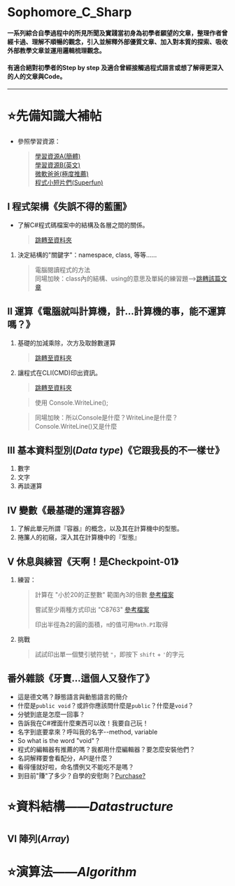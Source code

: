 # Sophomore_C_Sharp

#### 一系列綜合自學過程中的所見所聞及實踐當初身為初學者願望的文章，整理作者曾經卡過、理解不順暢的觀念，引入並解釋外部優質文章、加入對本質的探索、吸收外部教學文章並運用邏輯梳理觀念。
#### 有適合絕對初學者的Step by step 及適合曾經接觸過程式語言或想了解得更深入的人的文章與Code。
---
# ⭐先備知識大補帖

- 參照學習資源：
    > [學習資源A(簡體)](https://www.runoob.com/csharp/csharp-tutorial.html "學習資源")  
    > [學習資源B(英文)](https://www.tutorialspoint.com/csharp/csharp_basic_syntax.htm "TutorialsPoint")  
    > [微軟爸爸(極度推薦)](https://docs.microsoft.com/zh-tw/dotnet/csharp/tour-of-csharp/tutorials/hello-world "珍貴學習資源")  
    > [程式小短片們(Superfun)](https://www.youtube.com/c/Code/playlists "#shorts")  

## Ⅰ 程式架構《失誤不得的藍圖》

- 了解C#程式碼檔案中的結構及各層之間的關係。
    > [跳轉至資料夾](https://github.com/sushi3085/Sophomore_C_Sharp/tree/main/%E2%85%A0%E7%A8%8B%E5%BC%8F%E6%9E%B6%E6%A7%8B "結構的'關鍵字'")

1. 決定結構的"關鍵字"：namespace, class, 等等......
    > 電腦閱讀程式的方法  
    > 同場加映：class內的結構、using的意思及單純的練習題-->[跳轉該篇文章](https://github.com/sushi3085/Sophomore_C_Sharp/blob/main/%E2%85%A0%E7%A8%8B%E5%BC%8F%E6%9E%B6%E6%A7%8B/%E6%B1%BA%E5%AE%9A%E7%B5%90%E6%A7%8B%E7%9A%84%E9%97%9C%E9%8D%B5%E5%AD%97.md "註解")

## Ⅱ 運算《電腦就叫計算機，計...計算機的事，能不運算嗎？》

1. 基礎的加減乘除，次方及取餘數運算
    > [跳轉至資料夾](https://github.com/sushi3085/Sophomore_C_Sharp/tree/main/%E2%85%A1%20%E9%81%8B%E7%AE%97 "四則運算")

2. 讓程式在CLI(CMD)印出資訊。 
    > [跳轉至資料夾]( "CMD_PRINT")

    > 使用 Console.WriteLine();

    > 同場加映：所以Console是什麼？WriteLine是什麼？Console.WriteLine()又是什麼

## Ⅲ 基本資料型別(_Data type_)《它跟我長的不一樣ㄝ》

1. 數字
2. 文字
3. 再談運算

## Ⅳ 變數《最基礎的運算容器》

1. 了解此單元所謂『容器』的概念，以及其在計算機中的型態。
2. 捲簾人的初窺，深入其在計算機中的『型態』

## Ⅴ 休息與練習《天啊！是Checkpoint-01》

1. 練習：
    > 計算在 "小於20的正整數" 範圍內3的倍數 [參考檔案]("solution")
    > 
    > 嘗試至少兩種方式印出 "C8763" [參考檔案]("solution")
    > 
    > 印出半徑為2的圓的面積，`π`的值可用`Math.PI`取得

2. 挑戰
    > 試試印出單一個雙引號符號 `"`，即按下 `shift` + `'`的字元

## 番外雜談《牙賣...這個人又發作了》
- 這是德文嗎？靜態語言與動態語言的簡介
- 什麼是`public void`？或許你應該問什麼是`public`？什麼是`void`？
- 分號到底是怎麼一回事？
- 告訴我在C#裡面什麼東西可以改！我要自己玩！
- 名字到底要拿來？呼叫我的名字--method, variable
- So what is the word "void"？
- 程式的編輯器有推薦的嗎？我都用什麼編輯器？要怎麼安裝他們？
- 名詞解釋要會看配分，API是什麼？
- 看得懂就好啦，命名慣例又不能吃不是嗎？
- 到目前"賺"了多少？自學的安慰劑？[Purchase?](https://www.tutorialspoint.com/search/C# "Fake")

# ⭐資料結構——_Datastructure_

## Ⅵ 陣列(_Array_)

# ⭐演算法——_Algorithm_
